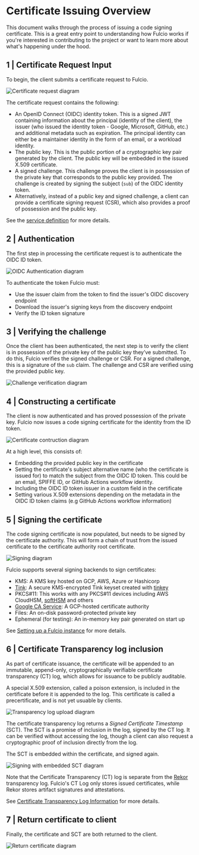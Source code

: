 # Certificate Issuing Overview

This document walks through the process of issuing a code signing certificate. This is a great entry point to understanding how Fulcio
works if you're interested in contributing to the project or want to
learn more about what's happening under the hood.

## 1 | Certificate Request Input

To begin, the client submits a certificate request to Fulcio.

![Certificate request diagram](img/certificate-request.png)

The certificate request contains the following:

- An OpenID Connect (OIDC) identity token. This is a signed JWT containing information about the
  principal (identity of the client), the issuer (who issued the identity token -
  Google, Microsoft, GitHub, etc.) and additional metadata such as expiration. The principal identity
  can either be a maintainer identity in the form of an email, or a workload identity.
- The public key. This is the public portion of a cryptographic key pair generated
  by the client. The public key will be embedded in the issued X.509 certificate.
- A signed challenge. This challenge proves the client is in possession of the private
  key that corresponds to the public key provided. The challenge is created by
  signing the subject (`sub`) of the OIDC identity token.
- Alternatively, instead of a public key and signed challenge, a client can provide a certificate
  signing request (CSR), which also provides a proof of possession and the public key.

See the [service definition](https://github.com/sigstore/fulcio/blob/main/fulcio.proto) for more details.

## 2 | Authentication

The first step in processing the certificate request is to authenticate the
OIDC ID token.

![OIDC Authentication diagram](img/authenticate-token.png)

To authenticate the token Fulcio must:

- Use the issuer claim from the token to find the issuer's OIDC discovery
  endpoint
- Download the issuer's signing keys from the discovery endpoint
- Verify the ID token signature

## 3 | Verifying the challenge

Once the client has been authenticated, the next step is to verify the client
is in possession of the private key of the public key they’ve submitted. To do
this, Fulcio verifies the signed challenge or CSR. For a signed challenge, this is
a signature of the `sub` claim. The challenge and CSR are verified using the provided public key.

![Challenge verification diagram](img/verify-challenge.png)

## 4 | Constructing a certificate

The client is now authenticated and has proved possession of the private key. Fulcio now
issues a code signing certificate for the identity from the ID token.

![Certificate contruction diagram](img/create-certificate.png)

At a high level, this consists of:

- Embedding the provided public key in the certificate
- Setting the certificate's subject alternative name (who the certificate is issued for) to
  match the subject from the OIDC ID token. This could be an email, SPIFFE ID, or GitHub Actions workflow identity.
- Including the OIDC ID token issuer in a custom field in the certificate
- Setting various X.509 extensions depending on the metadata in
  the OIDC ID token claims (e.g GitHub Actions workflow information)

## 5 | Signing the certificate

The code signing certificate is now populated, but needs to be signed
by the certificate authority. This will form a chain of trust from the issued
certificate to the certificate authority root certificate.

![Signing diagram](img/sign-certificate.png)

Fulcio supports several signing backends to sign certificates:

- KMS: A KMS key hosted on GCP, AWS, Azure or Hashicorp
- [Tink](https://github.com/google/tink): A secure KMS-encrypted Tink keyset created with [tinkey](https://github.com/google/tink/blob/master/docs/TINKEY.md)
- PKCS#11: This works with any PKCS#11 devices including AWS CloudHSM,
  [softHSM](https://www.opendnssec.org/softhsm/) and others
- [Google CA Service](https://cloud.google.com/certificate-authority-service/docs): A GCP-hosted certificate authority
- Files: An on-disk password-protected private key
- Ephemeral (for testing): An in-memory key pair generated on start up 

See [Setting up a Fulcio instance](setup.md) for more details.

## 6 | Certificate Transparency log inclusion

As part of certificate issuance, the certificate will be appended to an immutable, append-only,
cryptographically verifiable certificate transparency (CT) log, which allows for issuance to be
publicly auditable.

A special X.509 extension, called a poison extension, is included in the certificate before it
is appended to the log. This certificate is called a precertificate, and is not yet usuable by clients.

![Transparency log upload diagram](img/ctlog-upload.png)

The certificate transparency log returns a _Signed Certificate Timestamp_
(SCT). The SCT is a promise of inclusion in the log, signed by the CT log. It can be
verified without accessing the log, though a client can also request a cryptographic proof
of inclusion directly from the log.

The SCT is embedded within the certificate, and signed again.

![Signing with embedded SCT diagram](img/sign-certificate-sct.png)

Note that the Certificate Transparency (CT) log is separate from the [Rekor](https://github.com/sigstore/rekor)
transparency log. Fulcio's CT Log only stores issued certificates, while Rekor stores artifact signatures and attestations.

See [Certificate Transparency Log Information](ctlog.md) for more details.

## 7 | Return certificate to client

Finally, the certificate and SCT are both returned to the client.

![Return certificate diagram](img/return-cert.png)
